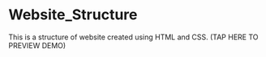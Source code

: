 # Website_Structure
This is a structure of website created using HTML and CSS.
(TAP HERE TO PREVIEW DEMO)
